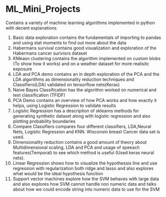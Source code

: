 # ML_Mini_Projects
Contains a variety of machine learning algorithms implemented in python with decent explanations
1. Basic data exploration contains the fundamentals of importing to pandas and using stat moments to find out more about the data
2. Habermans survival contains good visualization and exploration of the Habermans cancer suriviors dataset
3. KMeasn clustering contains the algorithm implemented on custom blobs (To show how it works) and on a weather dataset for more realisitc exposure
4. LDA and PCA demo contains an in depth exploration of the PCA and the LDA algorithms as dimensionality reduction techniques and Classifiers(LDA) validated on tensorflow nets(Keras)
5. Naive Bayes Classification has the algorithm worked on numerical and text classification (TFIDF)
6. PCA Demo contains an overview of how PCA works and how exactly it helps, using Logistic Regression to validate results
7. Logistic Regression has a description of sklearns methods for generating synthetic dataset along with logistic regression and also plotting probability boundaries
8. Compare Classifiers compares four different classifiers, LDA,Neural Nets, Logistic Regression and KNN. Wisconsin breast Cancer data set is used.
9. Dimensionality reduction contains a good amount of theory about Multidimensional scaling, LDA and PCA and usage of speeach features(Temporal) to see which method is useful (Used keras neural nets).
10. Linear Regression shows how to visualize the hypothessis line and use regression with regularization both ridge and lasso and also explores what would be the ideal hypothesis function
11. Support vector machines explore how the SVM behaves with large data and also explores how SVM cannot handle non numeric data and talks about how we could encode string into numeric data to use for the SVM